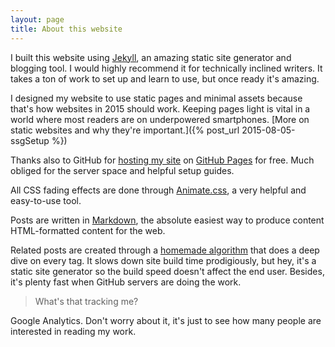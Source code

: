 ```yaml
---
layout: page
title: About this website
---
```


I built this website using [Jekyll](https://jekyllrb.com), an amazing static site generator and blogging tool. I would highly recommend it for technically inclined writers. It takes a ton of work to set up and learn to use, but once ready it's amazing. 

I designed my website to use static pages and minimal assets because that's how websites in 2015 should work. Keeping pages light is vital in a world where most readers are on underpowered smartphones. [More on static websites and why they're important.]({% post_url 2015-08-05-ssgSetup %})

Thanks also to GitHub for [hosting my site](https://github.com/kyle-n/kyle-n.github.io) on [GitHub Pages](https://pages.github.com) for free. Much obliged for the server space and helpful setup guides. 

All CSS fading effects are done through [Animate.css](https://daneden.github.io/animate.css/), a very helpful and easy-to-use tool. 

Posts are written in [Markdown](https://en.wikipedia.org/wiki/Markdown), the absolute easiest way to produce content HTML-formatted content for the web. 

Related posts are created through a [homemade algorithm](https://github.com/kyle-n/kyle-n.github.io/blob/master/_includes/related_posts.html) that does a deep dive on every tag. It slows down site build time prodigiously, but hey, it's a static site generator so the build speed doesn't affect the end user. Besides, it's plenty fast when GitHub servers are doing the work.  

> What's that tracking me? 

Google Analytics. Don't worry about it, it's just to see how many people are interested in reading my work. 
